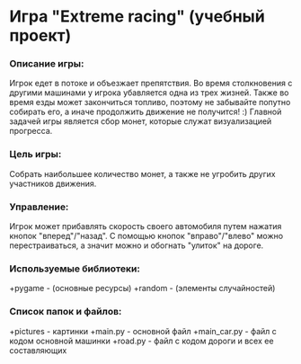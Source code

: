 # Игра "Extreme racing" (учебный проект)
### Описание игры:
Игрок едет в потоке и объезжает препятствия. Во время столкновения с другими машинами у игрока убавляется одна из трех жизней. Также во время езды может закончиться топливо, поэтому не забывайте попутно собирать его, а иначе продолжить движение не получится! :)
Главной задачей игры является сбор монет, которые служат визуализацией прогресса.
### Цель игры:
Собрать наибольшее количество монет, а также не угробить других участников движения.
### Управление:
Игрок может прибавлять скорость своего автомобиля путем нажатия кнопок "вперед"/"назад".
С помощью кнопок "вправо"/"влево" можно перестраиваться, а значит можно и обогнать "улиток" на дороге.
### Используемые библиотеки:
+pygame - (основные ресурсы)
+random - (элементы случайностей)
### Список папок и файлов:
+pictures - картинки
+main.py - основной файл
+main_car.py - файл с кодом основной машинки
+road.py - файл с кодом дороги и всех ее составляющих
